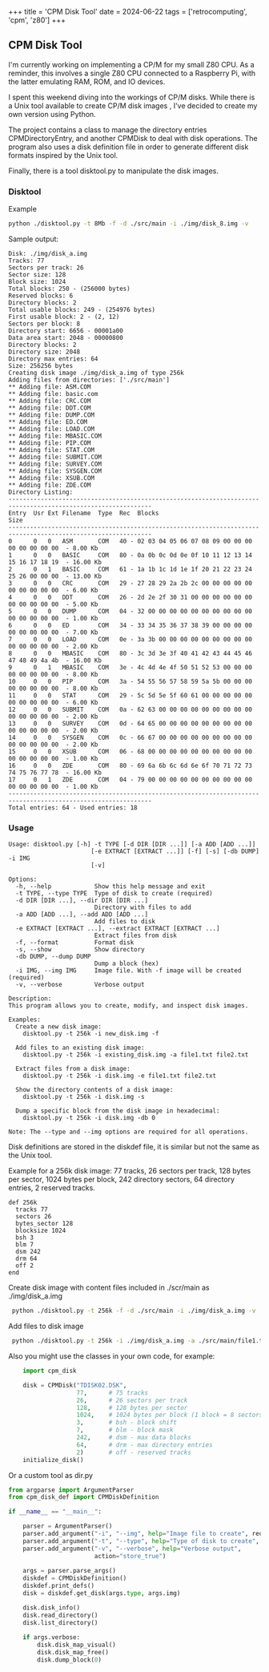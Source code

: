 +++
title = 'CPM Disk Tool'
date = 2024-06-22
tags = ['retrocomputing', 'cpm', 'z80']
+++

[](https://github.com/csegura/cpm_disk)


## CPM Disk Tool

I'm currently working on implementing a CP/M for my small Z80 CPU. As a reminder, this involves a single Z80 CPU connected to a Raspberry Pi, with the latter emulating RAM, ROM, and IO devices.

I spent this weekend diving into the workings of CP/M disks. While there is a Unix tool available to create CP/M disk images [](https://github.com/lipro-cpm4l/cpmtools
), I've decided to create my own version using Python.

The project contains a class to manage the directory entries CPMDirectoryEntry, and another CPMDisk to deal with disk operations. The program also uses a disk definition file in order to generate different disk formats inspired by the Unix tool.

Finally, there is a tool disktool.py to manipulate the disk images.

### Disktool

Example 

```sh
python ./disktool.py -t 8Mb -f -d ./src/main -i ./img/disk_8.img -v
```

Sample output:

```
Disk: ./img/disk_a.img
Tracks: 77
Sectors per track: 26
Sector size: 128
Block size: 1024
Total blocks: 250 - (256000 bytes)
Reserved blocks: 6
Directory blocks: 2
Total usable blocks: 249 - (254976 bytes)
First usable block: 2 - (2, 12)
Sectors per block: 8
Directory start: 6656 - 00001a00
Data area start: 2048 - 00000800
Directory blocks: 2
Directory size: 2048
Directory max entries: 64
Size: 256256 bytes
Creating disk image ./img/disk_a.img of type 256k
Adding files from directories: ['./src/main']
** Adding file: ASM.COM
** Adding file: basic.com
** Adding file: CRC.COM
** Adding file: DDT.COM
** Adding file: DUMP.COM
** Adding file: ED.COM
** Adding file: LOAD.COM
** Adding file: MBASIC.COM
** Adding file: PIP.COM
** Adding file: STAT.COM
** Adding file: SUBMIT.COM
** Adding file: SURVEY.COM
** Adding file: SYSGEN.COM
** Adding file: XSUB.COM
** Adding file: ZDE.COM
Directory Listing:
--------------------------------------------------------------------------------------------------------------
Entry  Usr Ext Filename  Type  Rec  Blocks                                             Size
--------------------------------------------------------------------------------------------------------------
0      0   0   ASM       COM   40 - 02 03 04 05 06 07 08 09 00 00 00 00 00 00 00 00  - 8.00 Kb
1      0   0   BASIC     COM   80 - 0a 0b 0c 0d 0e 0f 10 11 12 13 14 15 16 17 18 19  - 16.00 Kb
2      0   1   BASIC     COM   61 - 1a 1b 1c 1d 1e 1f 20 21 22 23 24 25 26 00 00 00  - 13.00 Kb
3      0   0   CRC       COM   29 - 27 28 29 2a 2b 2c 00 00 00 00 00 00 00 00 00 00  - 6.00 Kb
4      0   0   DDT       COM   26 - 2d 2e 2f 30 31 00 00 00 00 00 00 00 00 00 00 00  - 5.00 Kb
5      0   0   DUMP      COM   04 - 32 00 00 00 00 00 00 00 00 00 00 00 00 00 00 00  - 1.00 Kb
6      0   0   ED        COM   34 - 33 34 35 36 37 38 39 00 00 00 00 00 00 00 00 00  - 7.00 Kb
7      0   0   LOAD      COM   0e - 3a 3b 00 00 00 00 00 00 00 00 00 00 00 00 00 00  - 2.00 Kb
8      0   0   MBASIC    COM   80 - 3c 3d 3e 3f 40 41 42 43 44 45 46 47 48 49 4a 4b  - 16.00 Kb
9      0   1   MBASIC    COM   3e - 4c 4d 4e 4f 50 51 52 53 00 00 00 00 00 00 00 00  - 8.00 Kb
10     0   0   PIP       COM   3a - 54 55 56 57 58 59 5a 5b 00 00 00 00 00 00 00 00  - 8.00 Kb
11     0   0   STAT      COM   29 - 5c 5d 5e 5f 60 61 00 00 00 00 00 00 00 00 00 00  - 6.00 Kb
12     0   0   SUBMIT    COM   0a - 62 63 00 00 00 00 00 00 00 00 00 00 00 00 00 00  - 2.00 Kb
13     0   0   SURVEY    COM   0d - 64 65 00 00 00 00 00 00 00 00 00 00 00 00 00 00  - 2.00 Kb
14     0   0   SYSGEN    COM   0c - 66 67 00 00 00 00 00 00 00 00 00 00 00 00 00 00  - 2.00 Kb
15     0   0   XSUB      COM   06 - 68 00 00 00 00 00 00 00 00 00 00 00 00 00 00 00  - 1.00 Kb
16     0   0   ZDE       COM   80 - 69 6a 6b 6c 6d 6e 6f 70 71 72 73 74 75 76 77 78  - 16.00 Kb
17     0   1   ZDE       COM   04 - 79 00 00 00 00 00 00 00 00 00 00 00 00 00 00 00  - 1.00 Kb
--------------------------------------------------------------------------------------------------------------
Total entries: 64 - Used entries: 18
```

### Usage

```
Usage: disktool.py [-h] -t TYPE [-d DIR [DIR ...]] [-a ADD [ADD ...]]
                       [-e EXTRACT [EXTRACT ...]] [-f] [-s] [-db DUMP] -i IMG
                       [-v]

Options:
  -h, --help            Show this help message and exit
  -t TYPE, --type TYPE  Type of disk to create (required)
  -d DIR [DIR ...], --dir DIR [DIR ...]
                        Directory with files to add
  -a ADD [ADD ...], --add ADD [ADD ...]
                        Add files to disk
  -e EXTRACT [EXTRACT ...], --extract EXTRACT [EXTRACT ...]
                        Extract files from disk
  -f, --format          Format disk
  -s, --show            Show directory
  -db DUMP, --dump DUMP
                        Dump a block (hex)
  -i IMG, --img IMG     Image file. With -f image will be created (required)
  -v, --verbose         Verbose output

Description:
This program allows you to create, modify, and inspect disk images.

Examples:
  Create a new disk image:
    disktool.py -t 256k -i new_disk.img -f

  Add files to an existing disk image:
    disktool.py -t 256k -i existing_disk.img -a file1.txt file2.txt

  Extract files from a disk image:
    disktool.py -t 256k -i disk.img -e file1.txt file2.txt

  Show the directory contents of a disk image:
    disktool.py -t 256k -i disk.img -s

  Dump a specific block from the disk image in hexadecimal:
    disktool.py -t 256k -i disk.img -db 0

Note: The --type and --img options are required for all operations.
```

Disk definitions are stored in the diskdef file, it is similar but not the same as the Unix tool. 

Example for a 256k disk image:
77 tracks, 26 sectors per track, 128 bytes per sector, 1024 bytes per block, 242 directory sectors, 64 directory entries, 2 reserved tracks.

```
def 256k
  tracks 77
  sectors 26
  bytes_sector 128
  blocksize 1024
  bsh 3
  blm 7
  dsm 242
  drm 64
  off 2
end
```

Create disk image with content files included in ./scr/main as ./img/disk_a.img

```sh
 python ./disktool.py -t 256k -f -d ./src/main -i ./img/disk_a.img -v  
```

Add files to disk image

```sh
 python ./disktool.py -t 256k -i ./img/disk_a.img -a ./src/main/file1.txt ./src/main/file2.txt -v
```

Also you might use the classes in your own code, for example:

```python
    import cpm_disk

    disk = CPMDisk("TDISK02.DSK",
                   77,      # 75 tracks
                   26,      # 26 sectors per track
                   128,     # 128 bytes per sector
                   1024,    # 1024 bytes per block (1 block = 8 sectors)
                   3,       # bsh - block shift
                   7,       # blm - block mask
                   242,     # dsm - max data blocks
                   64,      # drm - max directory entries
                   2)       # off - reserved tracks
    initialize_disk()
```                   

Or a custom tool as dir.py

```python
from argparse import ArgumentParser
from cpm_disk_def import CPMDiskDefinition

if __name__ == "__main__":

    parser = ArgumentParser()
    parser.add_argument("-i", "--img", help="Image file to create", required=True)
    parser.add_argument("-t", "--type", help="Type of disk to create", required=True)
    parser.add_argument("-v", "--verbose", help="Verbose output",
                        action="store_true")
    
    args = parser.parse_args()
    diskdef = CPMDiskDefinition()
    diskdef.print_defs()
    disk = diskdef.get_disk(args.type, args.img)

    disk.disk_info()
    disk.read_directory()
    disk.list_directory()
    
    if args.verbose:
        disk.disk_map_visual()
        disk.disk_map_free()
        disk.dump_block(0)
```






